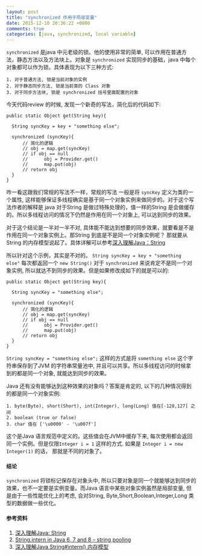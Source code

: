 ```yaml
---
layout: post
title: "synchronized 作用于局部变量"
date: 2015-12-10 20:36:22 +0800
comments: true
categories: [java, synchronized, local variable]
---
```


`synchronized` 是java 中元老级的锁。他的使用非常的简单, 可以作用在普通方法，静态方法以及方法块上。对象是 `synchronized` 实现同步的基础，java 中每个对象都可以作为锁。具体表现为以下三种方式:

    1. 对于普通方法, 锁是当前对象的实例
    2. 对于静态同步方法, 锁是当前类的 Class 对象
    3. 对于同步方法块, 锁是 synchronized 括号里面配置的对象

<!-- more -->

今天代码review 的时候, 发现一个新奇的写法，简化后的代码如下:

    public static Object get(String key){

      String syncKey = key + "something else";

      synchronized (syncKey){
          // 简化的逻辑
          // obj = map.get(syncKey)
          // if obj == null
          //      obj = Provider.get()
          //      map.put(obj)
          // return obj
      }
    }

咋一看这跟我们常规的写法不一样，常规的写法 一般是将 `syncKey` 定义为类的一个属性, 这样能够保证多线程确实是基于同一个对象实例来做同步的。对于这个写法作者的解释是 java 对于String 是做过特殊处理的，值一样的String 是会做缓存的。所以多线程访问的情况下仍然是作用在同一个对象上, 可以达到同步的效果。

对于这个结论是一半对一半不对, 具体能不能达到想要的同步效果，就要看是不是作用在同一个对象实例上。那String 到底是不是同一个对象实例呢？ 那就要从 String 的内存模型说起了。具体详解可以参考[深入理解Java：String](http://www.cnblogs.com/ITtangtang/p/3976820.html)

所以针对这个示例，其实是不对的。 `String syncKey = key + "something else"` 每次都返回一个 `new String()` 对于 `synchronized` 来说肯定不是同一个对象实例, 所以就达不到同步的效果。但是如果修改成如下的就是可以的:


    public static Object get(String key){

      String syncKey = "something else";

      synchronized (syncKey){
          // 简化的逻辑
          // obj = map.get(syncKey)
          // if obj == null
          //      obj = Provider.get()
          //      map.put(obj)
          // return obj
      }
    }

`String syncKey = "something else";` 这样的方式是将 `something else` 这个字符串保存到了JVM 的字符串常量池中, 并且可以共享。所以多线程访问的时候拿到的都是同一个对象, 就能达到同步的效果。

Java 还有没有能够达到这种效果的对象吗？答案是肯定的, 以下的几种情况得到的都是同一个对象实例:

    1. byte(Byte), short(Short), int(Integer), long(Long) 值在[-128,127] 之间
    2. boolean (true or false)
    3. char 值在 ['\u0000' - '\u007f']

这个是Java 语言规范中定义的。这些值会在JVM中缓存下来, 每次使用都会返回同一个实例。但是仅限`Integer i = 1` 这样的方式. 如果是 `Integer i = new Integer(1)` 的话， 那就是不同的对象了。

#### 结论

`synchronized` 将锁标记保存在对象头中, 所以只要对象是同一个就能够达到同步的效果，也不一定要是实例变量。而Java 语言中某些对象实例虽然是局部变量, 但是由于一些性能优化上的考虑, 会对String, Byte,Short,Boolean,Integer,Long 类型的数据做一些优化。

#### 参考资料

1. [深入理解Java: String](http://www.cnblogs.com/ITtangtang/p/3976820.html)
2. [String.intern in Java 6, 7 and 8 – string pooling](http://java-performance.info/string-intern-in-java-6-7-8/)
3. [深入理解Java String#intern() 内存模型](http://codelog.me/2015/01/20/2015-01-20-string-intern/)
